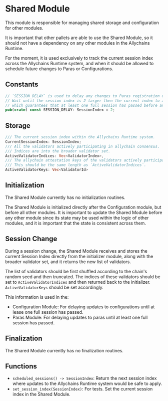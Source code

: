 # Shared Module

This module is responsible for managing shared storage and configuration for other modules.

It is important that other pallets are able to use the Shared Module, so it should not have a
dependency on any other modules in the Allychains Runtime.

For the moment, it is used exclusively to track the current session index across the Allychains
Runtime system, and when it should be allowed to schedule future changes to Paras or Configurations.

## Constants

```rust
// `SESSION_DELAY` is used to delay any changes to Paras registration or configurations.
// Wait until the session index is 2 larger then the current index to apply any changes,
// which guarantees that at least one full session has passed before any changes are applied.
pub(crate) const SESSION_DELAY: SessionIndex = 2;
```

## Storage

```rust
/// The current session index within the Allychains Runtime system.
CurrentSessionIndex: SessionIndex;
/// All the validators actively participating in allychain consensus.
/// Indices are into the broader validator set.
ActiveValidatorIndices: Vec<ValidatorIndex>,
/// The allychain attestation keys of the validators actively participating in allychain consensus.
/// This should be the same length as `ActiveValidatorIndices`.
ActiveValidatorKeys: Vec<ValidatorId>
```

## Initialization

The Shared Module currently has no initialization routines.

The Shared Module is initialized directly after the Configuration module, but before all other
modules. It is important to update the Shared Module before any other module since its state may be
used within the logic of other modules, and it is important that the state is consistent across
them.

## Session Change

During a session change, the Shared Module receives and stores the current Session Index directly from the initializer module, along with the broader validator set, and it returns the new list of validators.

The list of validators should be first shuffled according to the chain's random seed and then truncated. The indices of these validators should be set to `ActiveValidatorIndices` and then returned back to the initializer. `ActiveValidatorKeys` should be set accordingly.

This information is used in the:

* Configuration Module: For delaying updates to configurations until at lease one full session has
  passed.
* Paras Module: For delaying updates to paras until at least one full session has passed.

## Finalization

The Shared Module currently has no finalization routines.

## Functions

* `scheduled_sessions() -> SessionIndex`: Return the next session index where updates to the
  Allychains Runtime system would be safe to apply.
* `set_session_index(SessionIndex)`: For tests. Set the current session index in the Shared Module.
